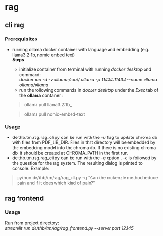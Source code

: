 # rag
## cli rag
### Prerequisites
- running ollama docker container with language and embedding (e.g. llama3.2:1b, nomic embed text)<br>
  **Steps**
  - initialize container from terminal with running *docker desktop* and command:<br>
  _docker run -d -v ollama:/root/.ollama -p 11434:11434 --name ollama ollama/ollama_
  - run the following commands in *docker desktop* under the *Exec* tab of the **ollama** container :<br>
  >ollama pull llama3.2:1b_<br>

  >ollama pull nomic-embed-text

### Usage
- de.thb.tm.rag.rag_cli.py can be run with the *-u* flag to update chroma db with files from PDF_LIB_DIR. Files in 
that directory will be embedded by the embedding model into the chroma db. If there is no existing chroma db, it should 
be created at CHROMA_PATH in the first run.
- de.thb.tm.rag.rag_cli.py can be run with the *-q* option . *-q* is followed by the question for the rag system. 
The resulting dialog is printed to console. Example:<br>
> python de/thb/tm/rag/rag_cli.py -q "Can the mckenzie method reduce pain and if it does which kind of pain?"


## rag frontend
### Usage
Run from project directory:<br>
_streamlit run de/thb/tm/rag/rag_frontend.py --server.port 12345_
